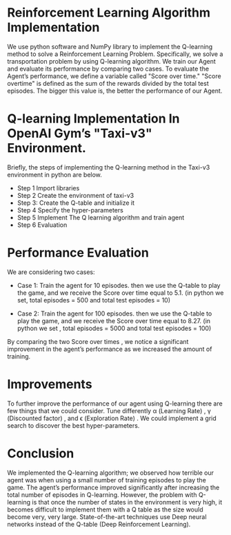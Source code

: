 # Reinforcement Learning Algorithm Implementation
We use python software and NumPy library to implement the Q-learning method to solve a Reinforcement Learning Problem. 
Specifically, we solve a transportation problem by using Q-learning algorithm. We train our Agent and evaluate its performance by comparing two cases. 
To evaluate the Agent’s performance, we define a variable called "Score over time." "Score overtime" is defined as the sum of the rewards divided by
the total test episodes. The bigger this value is, the better the performance of our Agent.

# Q-learning Implementation In OpenAI Gym’s "Taxi-v3" Environment.

Briefly, the steps of implementing the Q-learning method in the Taxi-v3 environment in python are below.
- Step 1 Import libraries
- Step 2 Create the environment of taxi-v3
- Step 3: Create the Q-table and initialize it
- Step 4 Specify the hyper-parameters
- Step 5 Implement The Q learning algorithm and train agent
- Step 6 Evaluation


# Performance Evaluation

We are considering two cases:

- Case 1: Train the agent for 10 episodes.
then we use the Q-table to play the game, and we receive the Score over time equal to 5.1.
(in python we set, total episodes = 500 and total test episodes = 10)

- Case 2: Train the agent for 100 episodes.
then we use the Q-table to play the game, and we receive the Score over time equal to 8.27.
(in python we set , total episodes = 5000 and total test episodes = 100)

By comparing the two Score over times , we notice a significant improvement in the agent’s performance
as we increased the amount of training.

# Improvements
To further improve the performance of our agent using Q-learning there are few things that we could consider.
Tune differently α (Learning Rate) , γ (Discounted factor) , and ϵ (Exploration Rate) . We could
implement a grid search to discover the best hyper-parameters.


# Conclusion
We implemented the Q-learning algorithm; we observed how terrible our agent was when using a
small number of training episodes to play the game. The agent’s performance improved significantly
after increasing the total number of episodes in Q-learning. However, the problem with Q-learning
is that once the number of states in the environment is very high, it becomes difficult to implement
them with a Q table as the size would become very, very large. State-of-the-art techniques use Deep
neural networks instead of the Q-table (Deep Reinforcement Learning).
